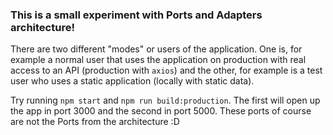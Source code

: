 ### This is a small experiment with Ports and Adapters architecture! 

There are two different "modes" or users of the application. One is, for example a normal user that uses the application on production with real access to an API (production with `axios`) and the other, for example is a test user who uses a static application (locally with static data).

Try running `npm start` and `npm run build:production`. The first will open up the app in port 3000 and the second in port 5000. These ports of course are not the Ports from the architecture :D 